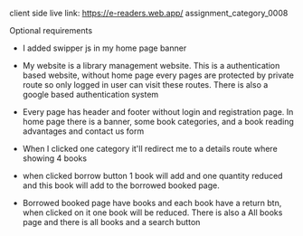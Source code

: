 client side live link: https://e-readers.web.app/
assignment_category_0008

Optional requirements
* I added swipper js in my home page banner


* My website is a library management website. This is a authentication based website, without home page every pages are protected by private route so only logged in user can visit these routes. There is also a google based authentication system

* Every page has header and footer without login and registration page.
In home page there is a banner, some book categories, and a book reading advantages and contact us form

* When I clicked one category it'll redirect me to a details route where showing 4 books

* when clicked borrow button 1 book will add and one quantity reduced and this book will add to the borrowed booked page. 

* Borrowed booked page have books and each book have a return btn, when clicked on it one book will be reduced. There is also a All books page and there is all books and a search button